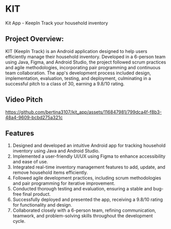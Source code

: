 # KIT
Kit App - KeepIn Track your household inventory

## Project Overview:
KIT (KeepIn Track) is an Android application designed to help users efficiently manage their household inventory. Developed in a 6-person team using Java, Figma, and Android Studio, the project followed scrum practices and agile methodologies, incorporating pair programming and continuous team collaboration. The app's development process included design, implementation, evaluation, testing, and deployment, culminating in a successful pitch to a class of 30, earning a 9.8/10 rating.

## Video Pitch
https://github.com/bertina3107/kit_app/assets/116847981/799dca4f-f8b3-48a4-9609-bcbd275a321c

## Features
1. Designed and developed an intuitive Android app for tracking household inventory using Java and Android Studio.
2. Implemented a user-friendly UI/UX using Figma to enhance accessibility and ease of use.
3. Integrated real-time inventory management features to add, update, and remove household items efficiently.
4. Followed agile development practices, including scrum methodologies and pair programming for iterative improvement.
5. Conducted thorough testing and evaluation, ensuring a stable and bug-free final product.
6. Successfully deployed and presented the app, receiving a 9.8/10 rating for functionality and design.
7. Collaborated closely with a 6-person team, refining communication, teamwork, and problem-solving skills throughout the development cycle.
